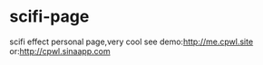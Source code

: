 # scifi-page
scifi effect personal page,very cool
see demo:http://me.cpwl.site
or:http://cpwl.sinaapp.com
